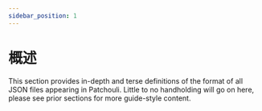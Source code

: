 ```yaml
---
sidebar_position: 1
---
```


# 概述

This section provides in-depth and terse definitions of the format of all JSON files
appearing in Patchouli. Little to no handholding will go on here, please see prior
sections for more guide-style content.
